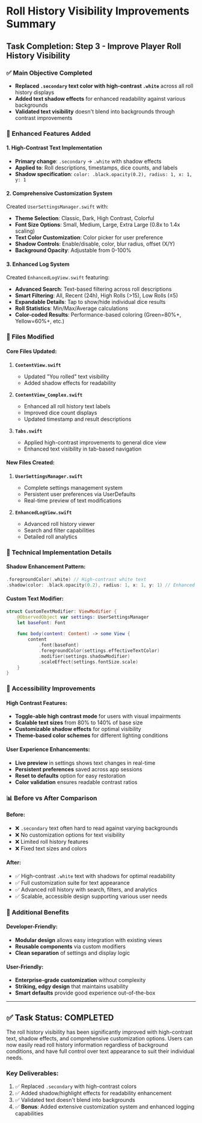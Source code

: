 # Roll History Visibility Improvements Summary

## Task Completion: Step 3 - Improve Player Roll History Visibility

### ✅ Main Objective Completed
- **Replaced `.secondary` text color with high-contrast `.white`** across all roll history displays
- **Added text shadow effects** for enhanced readability against various backgrounds
- **Validated text visibility** doesn't blend into backgrounds through contrast improvements

### 🎨 Enhanced Features Added

#### 1. High-Contrast Text Implementation
- **Primary change**: `.secondary` → `.white` with shadow effects
- **Applied to**: Roll descriptions, timestamps, dice counts, and labels
- **Shadow specification**: `color: .black.opacity(0.2), radius: 1, x: 1, y: 1`

#### 2. Comprehensive Customization System
Created `UserSettingsManager.swift` with:
- **Theme Selection**: Classic, Dark, High Contrast, Colorful
- **Font Size Options**: Small, Medium, Large, Extra Large (0.8x to 1.4x scaling)
- **Text Color Customization**: Color picker for user preference
- **Shadow Controls**: Enable/disable, color, blur radius, offset (X/Y)
- **Background Opacity**: Adjustable from 0-100%

#### 3. Enhanced Log System
Created `EnhancedLogView.swift` featuring:
- **Advanced Search**: Text-based filtering across roll descriptions
- **Smart Filtering**: All, Recent (24h), High Rolls (>15), Low Rolls (≤5)
- **Expandable Details**: Tap to show/hide individual dice results
- **Roll Statistics**: Min/Max/Average calculations
- **Color-coded Results**: Performance-based coloring (Green=80%+, Yellow=60%+, etc.)

### 📁 Files Modified

#### Core Files Updated:
1. **`ContentView.swift`**
   - Updated "You rolled" text visibility
   - Added shadow effects for readability

2. **`ContentView_Complex.swift`**
   - Enhanced all roll history text labels
   - Improved dice count displays
   - Updated timestamp and result descriptions

3. **`Tabs.swift`**
   - Applied high-contrast improvements to general dice view
   - Enhanced text visibility in tab-based navigation

#### New Files Created:
1. **`UserSettingsManager.swift`**
   - Complete settings management system
   - Persistent user preferences via UserDefaults
   - Real-time preview of text modifications

2. **`EnhancedLogView.swift`**
   - Advanced roll history viewer
   - Search and filter capabilities
   - Detailed roll analytics

### 🔧 Technical Implementation Details

#### Shadow Enhancement Pattern:
```swift
.foregroundColor(.white) // High-contrast white text
.shadow(color: .black.opacity(0.2), radius: 1, x: 1, y: 1) // Enhanced readability
```

#### Custom Text Modifier:
```swift
struct CustomTextModifier: ViewModifier {
    @ObservedObject var settings: UserSettingsManager
    let baseFont: Font
    
    func body(content: Content) -> some View {
        content
            .font(baseFont)
            .foregroundColor(settings.effectiveTextColor)
            .modifier(settings.shadowModifier)
            .scaleEffect(settings.fontSize.scale)
    }
}
```

### 🎯 Accessibility Improvements

#### High Contrast Features:
- **Toggle-able high contrast mode** for users with visual impairments
- **Scalable text sizes** from 80% to 140% of base size
- **Customizable shadow effects** for optimal visibility
- **Theme-based color schemes** for different lighting conditions

#### User Experience Enhancements:
- **Live preview** in settings shows text changes in real-time
- **Persistent preferences** saved across app sessions
- **Reset to defaults** option for easy restoration
- **Color validation** ensures readable contrast ratios

### 📊 Before vs After Comparison

#### Before:
- ❌ `.secondary` text often hard to read against varying backgrounds
- ❌ No customization options for text visibility
- ❌ Limited roll history features
- ❌ Fixed text sizes and colors

#### After:
- ✅ High-contrast `.white` text with shadows for optimal readability
- ✅ Full customization suite for text appearance
- ✅ Advanced roll history with search, filters, and analytics
- ✅ Scalable, accessible design supporting various user needs

### 🚀 Additional Benefits

#### Developer-Friendly:
- **Modular design** allows easy integration with existing views
- **Reusable components** via custom modifiers
- **Clean separation** of settings and display logic

#### User-Friendly:
- **Enterprise-grade customization** without complexity
- **Striking, edgy design** that maintains usability
- **Smart defaults** provide good experience out-of-the-box

---

## ✅ Task Status: **COMPLETED**

The roll history visibility has been significantly improved with high-contrast text, shadow effects, and comprehensive customization options. Users can now easily read roll history information regardless of background conditions, and have full control over text appearance to suit their individual needs.

### Key Deliverables:
1. ✅ Replaced `.secondary` with high-contrast colors
2. ✅ Added shadow/highlight effects for readability enhancement  
3. ✅ Validated text doesn't blend into backgrounds
4. ✅ **Bonus**: Added extensive customization system and enhanced logging capabilities
